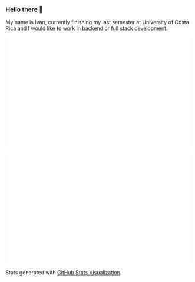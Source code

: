 ### Hello there 👋

My name is Ivan, currently finishing my last semester at University of Costa Rica and I would like to work in backend or full stack development. 

<p align="center">
  <img width="500" height="300" src="https://github.com/IvanCh123/github-stats/blob/master/generated/overview.svg">
</p>
<p align="center">
  <img width="500" height="300" src="https://github.com/IvanCh123/github-stats/blob/master/generated/languages.svg">
</p>

Stats generated with [GitHub Stats Visualization](https://github.com/jstrieb/github-stats).

